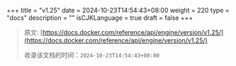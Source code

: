 +++
title = "v1.25"
date = 2024-10-23T14:54:43+08:00
weight = 220
type = "docs"
description = ""
isCJKLanguage = true
draft = false
+++

> 原文: [https://docs.docker.com/reference/api/engine/version/v1.25/](https://docs.docker.com/reference/api/engine/version/v1.25/)
>
> 收录该文档的时间：`2024-10-23T14:54:43+08:00`
